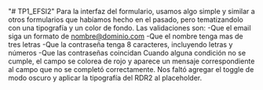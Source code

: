 "# TP1_EFSI2" 
Para la interfaz del formulario, usamos algo simple y similar a otros formularios que habíamos hecho en el pasado, pero tematizandolo con una tipografía y un color de fondo. 
Las validaciones son: 
-Que el email siga un formato de nombre@dominio.com
-Que el nombre tenga mas de tres letras
-Que la contraseña tenga 8 caracteres, incluyendo letras y números
-Que las contraseñas coincidan
Cuando alguna condición no se cumple, el campo se colorea de rojo y aparece un mensaje correspondiente al campo que no se completó correctamente.
Nos faltó agregar el toggle de modo oscuro y aplicar la tipografía del RDR2 al placeholder.